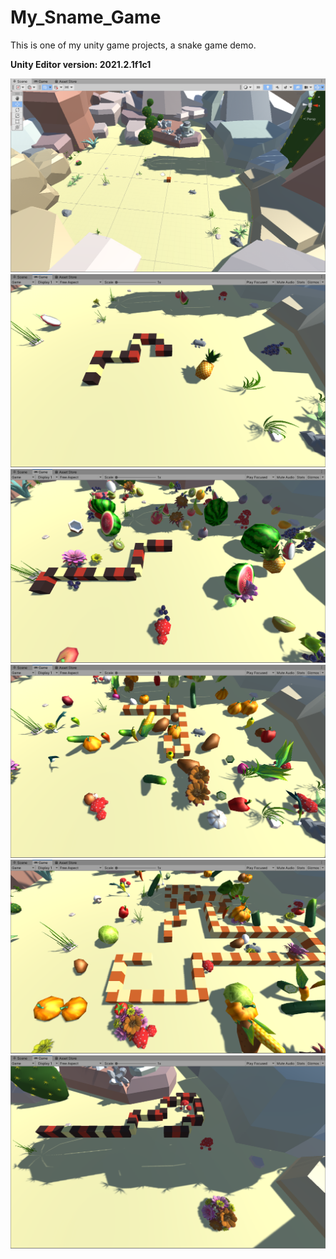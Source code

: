 # My_Sname_Game
This is one of my unity game projects, a snake game demo.

**Unity Editor version: 2021.2.1f1c1**

![image](Assets/Image/1.png)
![image](Assets/Image/2.png)
![image](Assets/Image/3.png)
![image](Assets/Image/4.png)
![image](Assets/Image/5.png)
![image](Assets/Image/6.png)
